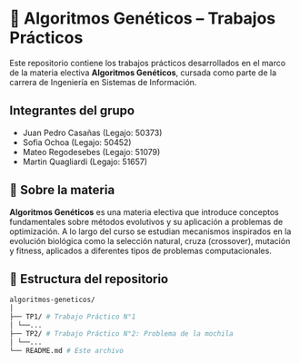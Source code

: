 # 📘 Algoritmos Genéticos – Trabajos Prácticos

Este repositorio contiene los trabajos prácticos desarrollados en el marco de la materia electiva **Algoritmos Genéticos**, cursada como parte de la carrera de Ingeniería en Sistemas de Información.

## Integrantes del grupo

-   Juan Pedro Casañas (Legajo: 50373)
-   Sofia Ochoa (Legajo: 50452)
-   Mateo Regodesebes (Legajo: 51079)
-   Martin Quagliardi (Legajo: 51657)

## 🧬 Sobre la materia

**Algoritmos Genéticos** es una materia electiva que introduce conceptos fundamentales sobre métodos evolutivos y su aplicación a problemas de optimización. A lo largo del curso se estudian mecanismos inspirados en la evolución biológica como la selección natural, cruza (crossover), mutación y fitness, aplicados a diferentes tipos de problemas computacionales.

## 📁 Estructura del repositorio

```bash
algoritmos-geneticos/
│
├── TP1/ # Trabajo Práctico N°1
│ └──...
├── TP2/ # Trabajo Práctico N°2: Problema de la mochila
│ └──...
└── README.md # Este archivo
```
